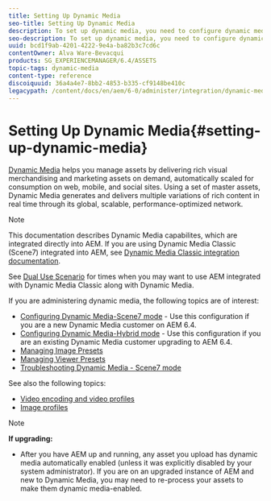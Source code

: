 ```yaml
---
title: Setting Up Dynamic Media
seo-title: Setting Up Dynamic Media
description: To set up dynamic media, you need to configure dynamic media and manage image and viewer presets
seo-description: To set up dynamic media, you need to configure dynamic media and manage image and viewer presets
uuid: bcd1f9ab-4201-4222-9e4a-ba82b3c7cd6c
contentOwner: Alva Ware-Bevacqui
products: SG_EXPERIENCEMANAGER/6.4/ASSETS
topic-tags: dynamic-media
content-type: reference
discoiquuid: 36a4a4e7-8bb2-4853-b335-cf9148be410c
legacypath: /content/docs/en/aem/6-0/administer/integration/dynamic-media
---
```


# Setting Up Dynamic Media{#setting-up-dynamic-media}

[Dynamic Media](http://www.adobe.com/solutions/web-experience-management/dynamic-media.html) helps you manage assets by delivering rich visual merchandising and marketing assets on demand, automatically scaled for consumption on web, mobile, and social sites. Using a set of master assets, Dynamic Media generates and delivers multiple variations of rich content in real time through its global, scalable, performance-optimized network.

>[!NOTE]
>
>This documentation describes Dynamic Media capabilites, which are integrated directly into AEM. If you are using Dynamic Media Classic (Scene7) integrated into AEM, see [Dynamic Media Classic integration documentation](../../sites/administering/using/scene7.md). 
>
>See [Dual Use Scenario](../../sites/administering/using/scene7.md#dual-use-scenario) for times when you may want to use AEM integrated with Dynamic Media Classic along with Dynamic Media.

If you are administering dynamic media, the following topics are of interest:

* [Configuring Dynamic Media-Scene7 mode](../../assets/using/config-dms7.md) - Use this configuration if you are a new Dynamic Media customer on AEM 6.4.
* [Configuring Dynamic Media-Hybrid mode](../../assets/using/config-dynamic.md) - Use this configuration if you are an existing Dynamic Media customer upgrading to AEM 6.4.
* [Managing Image Presets](../../assets/using/managing-image-presets.md)
* [Managing Viewer Presets](../../assets/using/managing-viewer-presets.md)
* [Troubleshooting Dynamic Media - Scene7 mode](../../assets/using/troubleshoot-dms7.md)

See also the following topics:

* [Video encoding and video profiles](../../assets/using/video-profiles.md)
* [Image profiles](../../assets/using/image-profiles.md)

>[!NOTE]
>
>**If upgrading:**
>
>* After you have AEM up and running, any asset you upload has dynamic media automatically enabled (unless it was explicitly disabled by your system administrator). If you are on an upgraded instance of AEM and new to Dynamic Media, you may need to re-process your assets to make them dynamic media-enabled.
>

